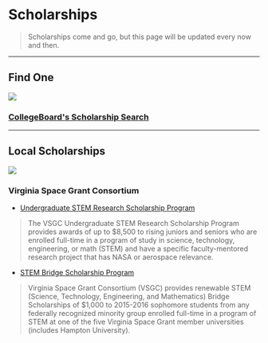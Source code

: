 # Scholarships

> Scholarships come and go, but this page will be updated every now and then.

---

## Find One

![](https://huacm.files.wordpress.com/2015/03/bigfutureschoship.png)

### [CollegeBoard's Scholarship Search](https://bigfuture.collegeboard.org/scholarship-search)

---

## Local Scholarships

![](http://vsgc.odu.edu/graphics/06logo-194.gif)

### Virginia Space Grant Consortium

- [Undergraduate STEM Research Scholarship Program](http://vsgc.odu.edu/sf/undergrad/)
> The VSGC Undergraduate STEM Research Scholarship Program provides awards of up to $8,500 to rising juniors and seniors who are enrolled full-time in a program of study in science, technology, engineering, or math (STEM) and have a specific faculty-mentored research project that has NASA or aerospace relevance.
- [STEM Bridge Scholarship Program](http://vsgc.odu.edu/sf/Bridge/)
> Virginia Space Grant Consortium (VSGC) provides renewable STEM (Science, Technology, Engineering, and Mathematics) Bridge Scholarships of $1,000 to 2015-2016 sophomore students from any federally recognized minority group enrolled full-time in a program of STEM at one of the five Virginia Space Grant member universities (includes Hampton University).




